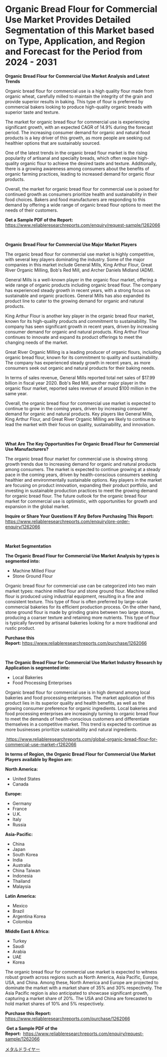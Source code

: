 <p><h1>Organic Bread Flour for Commercial Use Market Provides Detailed Segmentation of this Market based on Type, Application, and Region and Forecast for the Period from 2024 - 2031</h1></p><p><strong>Organic Bread Flour for Commercial Use Market Analysis and Latest Trends</strong></p>
<p><p>Organic bread flour for commercial use is a high quality flour made from organic wheat, carefully milled to maintain the integrity of the grain and provide superior results in baking. This type of flour is preferred by commercial bakers looking to produce high-quality organic breads with superior taste and texture.</p><p>The market for organic bread flour for commercial use is experiencing significant growth, with an expected CAGR of 14.9% during the forecast period. The increasing consumer demand for organic and natural food products is a key driver of this growth, as more people are seeking out healthier options that are sustainably sourced.</p><p>One of the latest trends in the organic bread flour market is the rising popularity of artisanal and specialty breads, which often require high-quality organic flour to achieve the desired taste and texture. Additionally, there is a growing awareness among consumers about the benefits of organic farming practices, leading to increased demand for organic flour products.</p><p>Overall, the market for organic bread flour for commercial use is poised for continued growth as consumers prioritize health and sustainability in their food choices. Bakers and food manufacturers are responding to this demand by offering a wide range of organic bread flour options to meet the needs of their customers.</p></p>
<p><strong>Get a Sample PDF of the Report:&nbsp;</strong> <a href="https://www.reliableresearchreports.com/enquiry/request-sample/1262066">https://www.reliableresearchreports.com/enquiry/request-sample/1262066</a></p>
<p>&nbsp;</p>
<p><strong>Organic Bread Flour for Commercial Use Major Market Players</strong></p>
<p><p>The organic bread flour for commercial use market is highly competitive, with several key players dominating the industry. Some of the major companies in this market include General Mills, King Arthur Flour, Great River Organic Milling, Bob's Red Mill, and Archer Daniels Midland (ADM).</p><p>General Mills is a well-known player in the organic flour market, offering a wide range of organic products including organic bread flour. The company has experienced steady growth in recent years, with a strong focus on sustainable and organic practices. General Mills has also expanded its product line to cater to the growing demand for organic and natural products.</p><p>King Arthur Flour is another key player in the organic bread flour market, known for its high-quality products and commitment to sustainability. The company has seen significant growth in recent years, driven by increasing consumer demand for organic and natural products. King Arthur Flour continues to innovate and expand its product offerings to meet the changing needs of the market.</p><p>Great River Organic Milling is a leading producer of organic flours, including organic bread flour, known for its commitment to quality and sustainability. The company has experienced steady growth in recent years, as more consumers seek out organic and natural products for their baking needs.</p><p>In terms of sales revenue, General Mills reported total net sales of $17.99 billion in fiscal year 2020. Bob's Red Mill, another major player in the organic flour market, reported sales revenue of around $100 million in the same year.</p><p>Overall, the organic bread flour for commercial use market is expected to continue to grow in the coming years, driven by increasing consumer demand for organic and natural products. Key players like General Mills, King Arthur Flour, and Great River Organic Milling are likely to continue to lead the market with their focus on quality, sustainability, and innovation.</p></p>
<p>&nbsp;</p>
<p><strong>What Are The Key Opportunities For Organic Bread Flour for Commercial Use Manufacturers?</strong></p>
<p><p>The organic bread flour market for commercial use is showing strong growth trends due to increasing demand for organic and natural products among consumers. The market is expected to continue growing at a steady pace in the coming years, driven by health-conscious consumers seeking healthier and environmentally sustainable options. Key players in the market are focusing on product innovation, expanding their product portfolio, and investing in sustainable production practices to meet the growing demand for organic bread flour. The future outlook for the organic bread flour market for commercial use is optimistic, with opportunities for growth and expansion in the global market.</p></p>
<p><strong>Inquire or Share Your Questions If Any Before Purchasing This Report:</strong> <a href="https://www.reliableresearchreports.com/enquiry/pre-order-enquiry/1262066">https://www.reliableresearchreports.com/enquiry/pre-order-enquiry/1262066</a></p>
<p>&nbsp;</p>
<p><strong>Market Segmentation</strong></p>
<p><strong>The Organic Bread Flour for Commercial Use Market Analysis by types is segmented into:</strong></p>
<p><ul><li>Machine Milled Flour</li><li>Stone Ground Flour</li></ul></p>
<p><p>Organic bread flour for commercial use can be categorized into two main market types: machine milled flour and stone ground flour. Machine milled flour is produced using industrial equipment, resulting in a fine and consistent texture. This type of flour is often preferred by large-scale commercial bakeries for its efficient production process. On the other hand, stone ground flour is made by grinding grains between two large stones, producing a coarser texture and retaining more nutrients. This type of flour is typically favored by artisanal bakeries looking for a more traditional and rustic product.</p></p>
<p><strong>Purchase this Report:&nbsp;</strong><a href="https://www.reliableresearchreports.com/purchase/1262066">https://www.reliableresearchreports.com/purchase/1262066</a></p>
<p>&nbsp;</p>
<p><strong>The Organic Bread Flour for Commercial Use Market Industry Research by Application is segmented into:</strong></p>
<p><ul><li>Local Bakeries</li><li>Food Processing Enterprises</li></ul></p>
<p><p>Organic bread flour for commercial use is in high demand among local bakeries and food processing enterprises. The market application of this product lies in its superior quality and health benefits, as well as the growing consumer preference for organic ingredients. Local bakeries and food processing enterprises are increasingly turning to organic bread flour to meet the demands of health-conscious customers and differentiate themselves in a competitive market. This trend is expected to continue as more businesses prioritize sustainability and natural ingredients.</p></p>
<p><a href="https://www.reliableresearchreports.com/global-organic-bread-flour-for-commercial-use-market-r1262066">&nbsp;https://www.reliableresearchreports.com/global-organic-bread-flour-for-commercial-use-market-r1262066</a></p>
<p><strong>In terms of Region, the Organic Bread Flour for Commercial Use Market Players available by Region are:</strong></p>
<p>
    <p> <strong> North America: </strong>
        <ul>
            <li>United States</li>
            <li>Canada</li>
        </ul>
        </p> 
    <p> <strong> Europe: </strong>
        <ul>
            <li>Germany</li>
            <li>France</li>
            <li>U.K.</li>
            <li>Italy</li>
            <li>Russia</li>
        </ul>
        </p> 
    <p> <strong> Asia-Pacific: </strong>
        <ul>
            <li>China</li>
            <li>Japan</li>
            <li>South Korea</li>
            <li>India</li>
            <li>Australia</li>
            <li>China Taiwan</li>
            <li>Indonesia</li>
            <li>Thailand</li>
            <li>Malaysia</li>
        </ul>
        </p> 
    <p> <strong> Latin America: </strong>
        <ul>
            <li>Mexico</li>
            <li>Brazil</li>
            <li>Argentina Korea</li>
            <li>Colombia</li>
        </ul>
        </p> 
    <p> <strong> Middle East & Africa: </strong>
        <ul>
            <li>Turkey</li>
            <li>Saudi</li>
            <li>Arabia</li>
            <li>UAE</li>
            <li>Korea</li>
        </ul>
    </p>
    </p>
<p><p>The organic bread flour for commercial use market is expected to witness robust growth across regions such as North America, Asia Pacific, Europe, USA, and China. Among these, North America and Europe are projected to dominate the market with a market share of 35% and 30% respectively. The Asia Pacific region is also anticipated to showcase significant growth, capturing a market share of 20%. The USA and China are forecasted to hold market shares of 10% and 5% respectively.</p></p>
<p><strong>Purchase this Report: </strong><a href="https://www.reliableresearchreports.com/purchase/1262066">https://www.reliableresearchreports.com/purchase/1262066</a></p>
<p>&nbsp;<strong>Get a Sample PDF of the Report:&nbsp;&nbsp;</strong><a href="https://www.reliableresearchreports.com/enquiry/request-sample/1262066">https://www.reliableresearchreports.com/enquiry/request-sample/1262066</a></p>
<p><strong></strong></p>
<p><p><a href="https://github.com/Sophiaard2003/Market-Research-Report-List-1/blob/main/814096619585.md">メタルドライヤー</a></p></p>